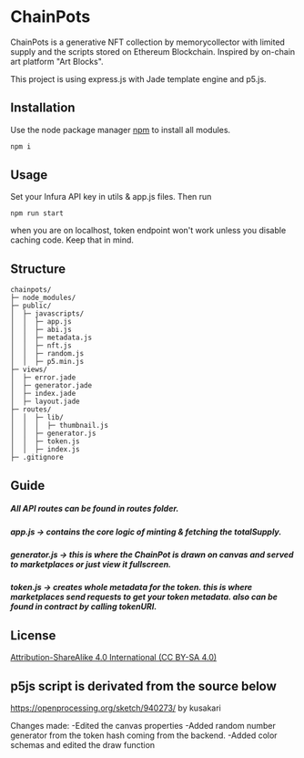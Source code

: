 # ChainPots

ChainPots is a generative NFT collection by memorycollector with limited supply and the scripts stored on Ethereum Blockchain. Inspired by on-chain art platform "Art Blocks".


This project is using express.js with Jade template engine and p5.js.

## Installation

Use the node package manager [npm](https://nodejs.org/en/) to install all modules.

```bash
npm i
```

## Usage

Set your Infura API key in utils & app.js files.
Then run
```node
npm run start
```

when you are on localhost, token endpoint won't work unless you disable caching code. Keep that in mind.



## Structure

```
chainpots/
├─ node_modules/
├─ public/
│  ├─ javascripts/
│  │  ├─ app.js
│  │  ├─ abi.js
│  │  ├─ metadata.js
│  │  ├─ nft.js
│  │  ├─ random.js
│  │  ├─ p5.min.js
├─ views/
│  ├─ error.jade
│  ├─ generator.jade
│  ├─ index.jade
│  ├─ layout.jade
├─ routes/
│  │  ├─ lib/
│  │  │  ├─ thumbnail.js
│  │  ├─ generator.js
│  │  ├─ token.js
│  │  ├─ index.js
├─ .gitignore
```

## Guide
##### All API routes can be found in routes folder.
##### app.js -> contains the core logic of minting & fetching the totalSupply.
##### generator.js -> this is where the ChainPot is drawn on canvas and served to marketplaces or just view it fullscreen.
##### token.js -> creates whole metadata for the token. this is where marketplaces send requests to get your token metadata. also can be found in contract by calling tokenURI.


## License
[Attribution-ShareAlike 4.0 International (CC BY-SA 4.0)](https://creativecommons.org/licenses/by-sa/4.0/)

## p5js script is derivated from the source below
https://openprocessing.org/sketch/940273/ by kusakari


Changes made:
-Edited the canvas properties
-Added random number generator from the token hash coming from the backend.
-Added color schemas and edited the draw function


